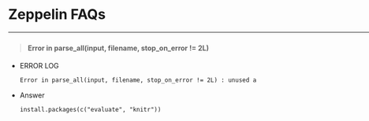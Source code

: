Zeppelin FAQs
============

<hr style="width: 800px" align="left" />

##### 

>#### Error in parse_all(input, filename, stop_on_error != 2L)


* ERROR LOG

    ```html
    Error in parse_all(input, filename, stop_on_error != 2L) : unused argument (stop_on_error != 2) 
    ```
* Answer

    ```
    install.packages(c("evaluate", "knitr"))
    ```